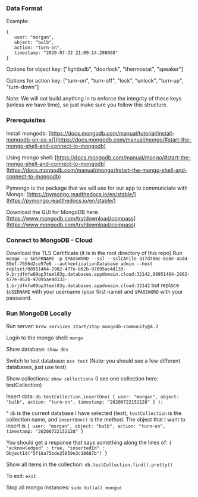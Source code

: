 ### Data Format

Example:
```
{
   user: "morgan",
   object: "bulb",
   action: "turn-on",
   timestamp: "2020-07-22 21:09:14.288068"
}
```

Options for object key: ["lightbulb", "doorlock", "thermostat", "speaker"]

Options for action key: ["turn-on", "turn-off", "lock", "unlock", "turn-up", "turn-down"]

Note: We will not build anything in to enforce the integrity of these keys (unless we have time), so just make sure you follow this structure.

### Prerequisites

Install mongodb: [https://docs.mongodb.com/manual/tutorial/install-mongodb-on-os-x/](https://docs.mongodb.com/manual/mongo/#start-the-mongo-shell-and-connect-to-mongodb)

Using mongo shell: [https://docs.mongodb.com/manual/mongo/#start-the-mongo-shell-and-connect-to-mongodb](https://docs.mongodb.com/manual/mongo/#start-the-mongo-shell-and-connect-to-mongodb)

Pymongo is the package that we will use for our app to communciate with Mongo: [https://pymongo.readthedocs.io/en/stable/](https://pymongo.readthedocs.io/en/stable/)

Download the GUI for MongoDB here: [https://www.mongodb.com/try/download/compass](https://www.mongodb.com/try/download/compass)

### Connect to MongoDB - Cloud
Download the TLS Certificate (it is in the root directory of this repo)
Run `mongo -u $USERNAME -p $PASSWORD --ssl --sslCAFile 317d706c-6a8e-4ad4-89ef-7656d2ce97e8 --authenticationDatabase admin --host replset/08951464-2902-477e-862b-97095ae4d133-0.brjdfmfw09op3teml03g.databases.appdomain.cloud:32142,08951464-2902-477e-862b-97095ae4d133-1.brjdfmfw09op3teml03g.databases.appdomain.cloud:32142`
but replace `$USERNAME` with your username (your first name) and `$PASSWORD` with your password.

### Run MongoDB Locally
Run server: `brew services start/stop mongodb-community@4.2`

Login to the mongo shell: `mongo`

Show database: `show dbs`

Switch to test database: `use test` (Note: you should see a few different databases, just use test)

Show collections: `show collections` (I see one collection here: testCollection)

Insert data: `db.testCollection.insertOne( {
user: "morgan",
object: "bulb",
action: "turn-on",
timestamp: "20200722152128"
} );`

^ `db` is the current database I have selected (test), `testCollection` is the collection name, and `insertOne()` is the method. The object that I want to insert is `{
user: "morgan",
object: "bulb",
action: "turn-on",
timestamp: "20200722152128"
}`

You should get a response that says something along the lines of:
`{
	"acknowledged" : true,
	"insertedId" : ObjectId("5f18a75bde25859e3c18687b")
}`

Show all items in the collection: `db.testCollection.find().pretty()`

To exit: `exit`

Stop all mongo instances: `sudo killall mongod`


